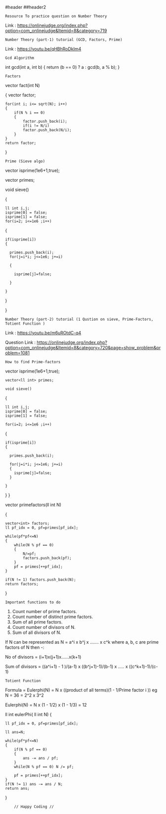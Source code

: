 #header
##header2

    Resource To practice question on Number Theory

Link : https://onlinejudge.org/index.php?option=com_onlinejudge&Itemid=8&category=719

    Number Theory (part-1) tutorial (GCD, Factors, Prime)

Link :  https://youtu.be/qHBhRoDkIm4




    Gcd Algorithm

int gcd(int a, int b)
{
	return (b == 0) ? a : gcd(b, a % b);
}    






 
    Factors

vector<int> fact(int N)

 {
	vector<int> factor;
	
	for(int i; i<= sqrt(N); i++)
	{
		if(N % i == 0)
		{
			factor.push_back(i);
			if(i != N/i)
			factor.push_back(N/i);
		}
	}	
	return factor;
	
 }     






    Prime (Sieve algo)

vector<bool> isprime(1e6+1,true);

vector<ll int> primes;

void sieve()

 {

    ll int i,j;
    isprime[0] = false;
    isprime[1] = false;
    for(i=2; i<=1e6 ;i++)
  {

    if(isprime[i])
    {

      primes.push_back(i);
      for(j=i*i; j<=1e6; j+=i)

      {

        isprime[j]=false;

      }

    }

  }

 } 






   
    Number Theory (part-2) tutorial (1 Qustion on sieve, Prime-Factors, Totient Function )

Link : https://youtu.be/m6uROtdC-q4

Question Link : https://onlinejudge.org/index.php?option=com_onlinejudge&Itemid=8&category=720&page=show_problem&problem=1081







    How to find Prime-factors    

vector<bool> isprime(1e6+1,true);

    vector<ll int> primes;

    void sieve()

 {

    ll int i,j;
    isprime[0] = false;
    isprime[1] = false;

    for(i=2; i<=1e6 ;i++)
  {

    if(isprime[i])
    {

      primes.push_back(i);

      for(j=i*i; j<=1e6; j+=i)
      {
        isprime[j]=false;
      }

    }

  }
}


vector<int> primefactors(ll int N)

 {

    vector<int> factors;
    ll pf_idx = 0, pf=primes[pf_idx];

    while(pf*pf<=N)
    {
        while(N % pf == 0)
        {
            N/=pf;
            factors.push_back(pf);
        }
        pf = primes[++pf_idx];
    }
    
    if(N != 1) factors.push_back(N);
    return factors;

}







    Important functions to do
1. Count number of prime factors.
2. Count number of distinct prime factors.
3. Sum of all prime factors.
4. Count number of divisors of N.
5. Sum of all divisors of N.

If N can be represented as N = a^i x b^j x ....... x c^k
where a, b, c are prime factors of N then -:

No of divisors = (i+1)x(j+1)x......x(k+1)

Sum of divisors = ((a^i+1) - 1 )/(a-1) x ((b^j+1)-1)/(b-1) x ..... x ((c^k+1)-1)/(c-1)      







    Totient Function

Formula = Eulerphi(N) = N x ((product of all terms)(1 - 1/Prime factor i ))
eg N = 36 = 2^2 x 3^2

Eulerphi(N) = N x (1 - 1/2) x (1 - 1/3) = 12 

ll int eulerPhi( ll int N)
{

    ll pf_idx = 0, pf=primes[pf_idx];
    
    ll ans=N;

    while(pf*pf<=N)
    {
        if(N % pf == 0)
        {
            ans -= ans / pf;
        }
        while(N % pf == 0) N /= pf;

        pf = primes[++pf_idx];
    }
    if(N != 1) ans -= ans / N;
    return ans;
}    








        // Happy Coding //
